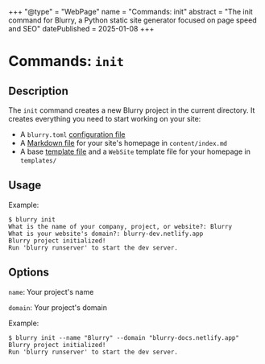 +++
"@type" = "WebPage"
name = "Commands: init"
abstract = "The init command for Blurry, a Python static site generator focused on page speed and SEO"
datePublished = 2025-01-08
+++

# Commands: `init`

## Description

The `init` command creates a new Blurry project in the current directory.
It creates everything you need to start working on your site:

- A `blurry.toml` [configuration file](../configuration/blurry.toml.md)
- A [Markdown file](../content/markdown.md) for your site's homepage in `content/index.md`
- A base [template file](../templates/syntax.md) and a `WebSite` template file for your homepage in `templates/`

## Usage

Example:

```shell
$ blurry init
What is the name of your company, project, or website?: Blurry
What is your website's domain?: blurry-dev.netlify.app
Blurry project initialized!
Run 'blurry runserver' to start the dev server.
```

## Options

`name`: Your project's name

`domain`: Your project's domain

Example:

```shell
$ blurry init --name "Blurry" --domain "blurry-docs.netlify.app"
Blurry project initialized!
Run 'blurry runserver' to start the dev server.
```
